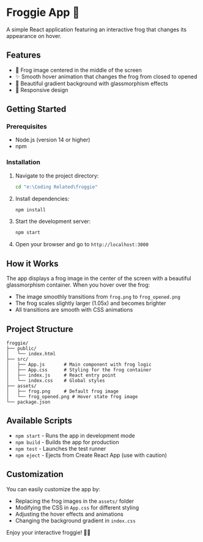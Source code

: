 # Froggie App 🐸

A simple React application featuring an interactive frog that changes its appearance on hover.

## Features

- 🐸 Frog image centered in the middle of the screen
- ✨ Smooth hover animation that changes the frog from closed to opened
- 🎨 Beautiful gradient background with glassmorphism effects
- 📱 Responsive design

## Getting Started

### Prerequisites

- Node.js (version 14 or higher)
- npm

### Installation

1. Navigate to the project directory:

   ```bash
   cd "e:\Coding Related\froggie"
   ```

2. Install dependencies:

   ```bash
   npm install
   ```

3. Start the development server:

   ```bash
   npm start
   ```

4. Open your browser and go to `http://localhost:3000`

## How it Works

The app displays a frog image in the center of the screen with a beautiful glassmorphism container. When you hover over the frog:

- The image smoothly transitions from `frog.png` to `frog_opened.png`
- The frog scales slightly larger (1.05x) and becomes brighter
- All transitions are smooth with CSS animations

## Project Structure

```
froggie/
├── public/
│   └── index.html
├── src/
│   ├── App.js       # Main component with frog logic
│   ├── App.css      # Styling for the frog container
│   ├── index.js     # React entry point
│   └── index.css    # Global styles
├── assets/
│   ├── frog.png     # Default frog image
│   └── frog_opened.png # Hover state frog image
└── package.json
```

## Available Scripts

- `npm start` - Runs the app in development mode
- `npm build` - Builds the app for production
- `npm test` - Launches the test runner
- `npm eject` - Ejects from Create React App (use with caution)

## Customization

You can easily customize the app by:

- Replacing the frog images in the `assets/` folder
- Modifying the CSS in `App.css` for different styling
- Adjusting the hover effects and animations
- Changing the background gradient in `index.css`

Enjoy your interactive froggie! 🐸✨

